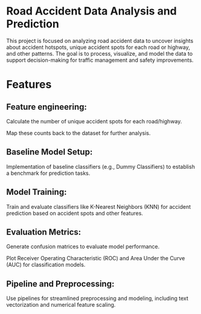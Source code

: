 # Road Accident Data Analysis and Prediction

This project is focused on analyzing road accident data to uncover insights about accident hotspots, unique accident spots for each road or highway, and other patterns. The goal is to process, visualize, and model the data to support decision-making for traffic management and safety improvements.

# Features
## Feature engineering:

Calculate the number of unique accident spots for each road/highway.

Map these counts back to the dataset for further analysis.

## Baseline Model Setup:

Implementation of baseline classifiers (e.g., Dummy Classifiers) to establish a benchmark for prediction tasks.

## Model Training:

Train and evaluate classifiers like K-Nearest Neighbors (KNN) for accident prediction based on accident spots and other features.

## Evaluation Metrics:

Generate confusion matrices to evaluate model performance.

Plot Receiver Operating Characteristic (ROC) and Area Under the Curve (AUC) for classification models.

## Pipeline and Preprocessing:

Use pipelines for streamlined preprocessing and modeling, including text vectorization and numerical feature scaling.



